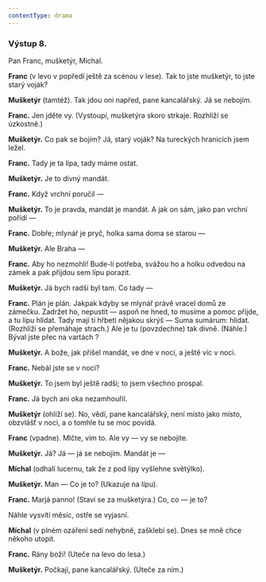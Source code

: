 ```yaml
---
contentType: drama
---
```


<section>

### Výstup 8.

Pan Franc, mušketýr, Míchal.

**Franc** (v levo v popředí ještě za scénou v lese). Tak to jste mušketýr, to jste starý voják?

**Mušketýr** (tamtéž). Tak jdou oni napřed, pane kancalářský. Já se nebojím.

**Franc.** Jen jděte vy. (Vystoupí, mušketýra skoro strkaje. Rozhlíží se úzkostně.)

**Mušketýr.** Co pak se bojím? Já, starý voják? Na tureckých hranicích jsem ležel.

**Franc.** Tady je ta lípa, tady máme ostat.

**Mušketýr.** Je to divný mandát.

**Franc.** Když vrchní poručil —

**Mušketýr.** To je pravda, mandát je mandát. A jak on sám, jako pan vrchní pořídí —

**Franc.** Dobře; mlynář je pryč, holka sama doma se starou —

**Mušketýr.** Ale Braha —

**Franc.** Aby ho nezmohli! Bude-li potřeba, svážou ho a holku odvedou na zámek a pak přijdou sem lípu porazit.

**Mušketýr.** Já bych radši byl tam. Co tady — 

**Franc.** Plán je plán. Jakpak kdyby se mlynář právě vracel domů ze zámečku. Zadržet ho, nepustit — aspoň ne hned, to musíme a pomoc přijde, a tu lípu hlídat. Tady mají ti hřbeti nějakou skrýš — Suma sumárum: hlídat. (Rozhlíží se přemáhaje strach.) Ale je tu (povzdechne) tak divně. (Náhle.) Býval jste přec na vartách ?

**Mušketýr.** A bože, jak přišel mandát, ve dne v noci, a ještě víc v noci.

**Franc.** Nebál jste se v noci?

**Mušketýr.** To jsem byl ještě radši; to jsem všechno prospal.

**Franc.** Já bych ani oka nezamhouřil.

**Mušketýr** (ohlíží se). No, vědí, pane kancalářský, není místo jako místo, obzvlášť v noci, a o tomhle tu se moc povídá.

**Franc** (vpadne). Mlčte, vím to. Ale vy — vy se nebojíte.

**Mušketýr.** Já? Já — já se nebojím. Mandát je — 

**Míchal** (odhalí lucernu, tak že z pod lípy vyšlehne světýlko).

**Mušketýr.** Man — Co je to? (Ukazuje na lípu). 

**Franc.** Marjá panno! (Staví se za mušketýra.) Co, co — je to?

</section>

<section>

Náhle vysvítí měsíc, ostře se vyjasní.

**Míchal** (v plném ozáření sedí nehybně, zašklebí se). Dnes se mně chce někoho utopit.

**Franc.** Rány boží! (Uteče na levo do lesa.) 

**Mušketýr.** Počkají, pane kancalářský. (Uteče za ním.)

</section>

